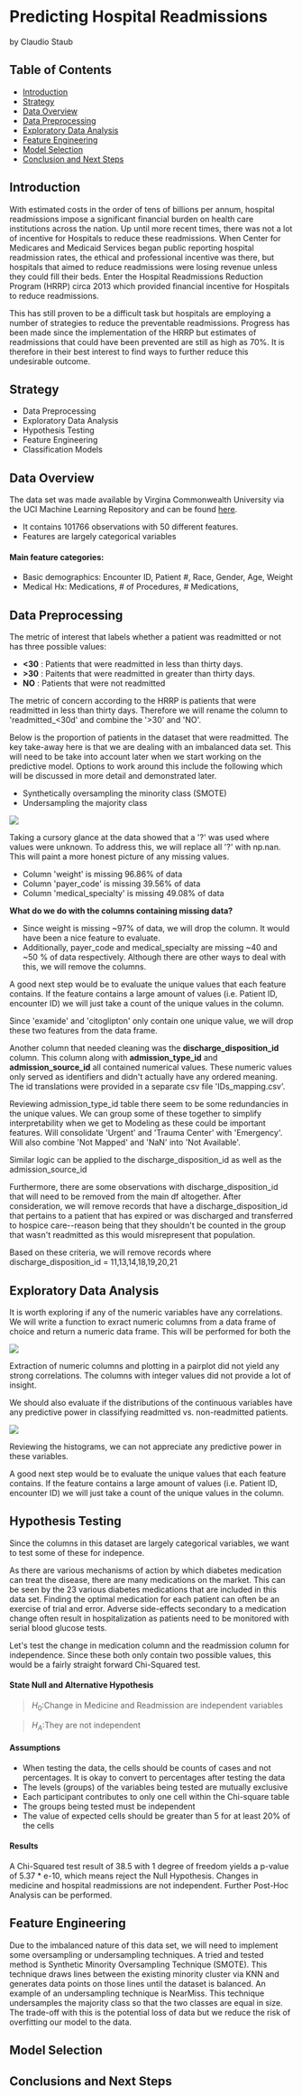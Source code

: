 # Predicting Hospital Readmissions
by Claudio Staub

## Table of Contents

- [Introduction](https://github.com/clstaub/Predicting_Hospital_Readmissions#introduction)
- [Strategy](https://github.com/clstaub/Predicting_Hospital_Readmissions#strategy)
- [Data Overview](https://github.com/clstaub/Predicting_Hospital_Readmissions#data-overview)
- [Data Preprocessing](https://github.com/clstaub/Predicting_Hospital_Readmissions#data-preprocessing)
- [Exploratory Data Analysis](https://github.com/clstaub/Predicting_Hospital_Readmissions#exploratory-data-analysis)
- [Feature Engineering](https://github.com/clstaub/Predicting_Hospital_Readmissions#feature-engineering)
- [Model Selection](https://github.com/clstaub/Predicting_Hospital_Readmissions#model-selection)
- [Conclusion and Next Steps](https://github.com/clstaub/Predicting_Hospital_Readmissions#conclusion-and-next-steps)

## Introduction

With estimated costs in the order of tens of billions per annum, hospital readmissions impose a significant financial burden on health care institutions across the nation. Up until more recent times, there was not a lot of incentive for Hospitals to reduce these readmissions. When Center for Medicares and Medicaid Services began public reporting hospital readmission rates, the ethical and professional incentive was there, but hospitals that aimed to reduce readmissions were losing revenue unless they could fill their beds. Enter the Hospital Readmissions Reduction Program (HRRP) circa 2013 which provided financial incentive for Hospitals to reduce readmissions. 

This has still proven to be a difficult task but hospitals are employing a number of strategies to reduce the preventable readmissions. Progress has been made since the implementation of the HRRP but estimates of readmissions that could have been prevented are still as high as 70%. It is therefore in their best interest to find ways to further reduce this undesirable outcome. 


## Strategy

- Data Preprocessing
- Exploratory Data Analysis
- Hypothesis Testing
- Feature Engineering
- Classification Models

## Data Overview

The data set was made available by Virgina Commonwealth University via the UCI Machine Learning Repository and can be found [here](https://archive.ics.uci.edu/ml/datasets/diabetes+130-us+hospitals+for+years+1999-2008).

- It contains 101766 observations with 50 different features. 
- Features are largely categorical variables

#### Main feature categories:
- Basic demographics: Encounter ID, Patient #, Race, Gender, Age, Weight
- Medical Hx: Medications, # of Procedures, # Medications, 


## Data Preprocessing

The metric of interest that labels whether a patient was readmitted or not has three possible values: 

- **<30** : Patients that were readmitted in less than thirty days. 
- **>30** : Paitents that were readmitted in greater than thirty days. 
- **NO** : Patients that were not readmitted

The metric of concern according to the HRRP is patients that were readmitted in less than thirty days. Therefore we will rename the column to 'readmitted_<30d' and combine the '>30' and 'NO'.

Below is the proportion of patients in the dataset that were readmitted. The key take-away here is that we are dealing with an imbalanced data set. This will need to be take into account later when we start working on the predictive model. Options to work around this include the following which will be discussed in more detail and demonstrated later. 
- Synthetically oversampling the minority class (SMOTE)
- Undersampling the majority class 


<img src="img/target.png">

Taking a cursory glance at the data showed that a '?' was used where values were unknown. To address this, we will replace all '?' with np.nan. This will paint a more honest picture of any missing values. 

- Column 'weight' is missing 96.86% of data
- Column 'payer_code' is missing 39.56% of data
- Column 'medical_specialty' is missing 49.08% of data

**What do we do with the columns containing missing data?**

- Since weight is missing ~97% of data, we will drop the column. It would have been a nice feature to evaluate. 
- Additionally, payer_code and medical_specialty are missing ~40 and ~50 % of data respectively. Although there are other ways to deal with this, we will remove the columns. 

A good next step would be to evaluate the unique values that each feature contains. If the feature contains a large amount of values (i.e. Patient ID, encounter ID) we will just take a count of the unique values in the column.

Since 'examide' and 'citoglipton' only contain one unique value, we will drop these two features from the data frame. 

Another column that needed cleaning was the **discharge_disposition_id** column. This column along with **admission_type_id** and **admission_source_id** all contained numerical values. These numeric values only served as identifiers and didn't actually have any ordered meaning. The id translations were provided in a separate csv file 'IDs_mapping.csv'.  

Reviewing admission_type_id table there seem to be some redundancies in the unique values. We can group some of these together to simplify interpretability when we get to Modeling as these could be important features. Will consolidate 'Urgent' and 'Trauma Center' with 'Emergency'. Will also combine 'Not Mapped' and 'NaN' into 'Not Available'.

Similar logic can be applied to the discharge_disposition_id as well as the admission_source_id

Furthermore, there are some observations with discharge_disposition_id that will need to be removed from the main df altogether. After consideration, we will remove records that have a discharge_disposition_id that pertains to a patient that has expired or was discharged and transferred to hospice care--reason being that they shouldn't be counted in the group that wasn't readmitted as this would misrepresent that population.

Based on these criteria, we will remove records where
discharge_disposition_id = 11,13,14,18,19,20,21

## Exploratory Data Analysis
It is worth exploring if any of the numeric variables have any correlations. We will write a function to exract numeric columns from a data frame of choice and return a numeric data frame. This will be performed for both the 

<img src='img/pair_plot.png'>

Extraction of numeric columns and plotting in a pairplot did not yield any strong correlations. The columns with integer values did not provide a lot of insight. 

We should also evaluate if the distributions of the continuous variables have any predictive power in classifying readmitted vs. non-readmitted patients. 

<img src='img/inpatient_visits.png'>


Reviewing the histograms, we can not appreciate any predictive power in these variables. 

A good next step would be to evaluate the unique values that each feature contains. If the feature contains a large amount of values (i.e. Patient ID, encounter ID) we will just take a count of the unique values in the column.

## Hypothesis Testing

Since the columns in this dataset are largely categorical variables, we want to test some of these for indepence. 

As there are various mechanisms of action by which diabetes medication can treat the disease, there are many medications on the market. This can be seen by the 23 various diabetes medications that are included in this data set. Finding the optimal medication for each patient can often be an exercise of trial and error. Adverse side-effects secondary to a medication change often result in hospitalization as patients need to be monitored with serial blood glucose tests. 

Let's test the change in medication column and the readmission column for independence. Since these both only contain two possible values, this would be a fairly straight forward Chi-Squared test. 

#### State Null and Alternative Hypothesis

>$H_0$:Change in Medicine and Readmission are independent variables

>$H_A$:They are not independent

#### Assumptions

- When testing the data, the cells should be counts of cases and not percentages. It is okay to convert to percentages after testing the data
- The levels (groups) of the variables being tested are mutually exclusive
- Each participant contributes to only one cell within the Chi-square table
- The groups being tested must be independent
- The value of expected cells should be greater than 5 for at least 20% of the cells

#### Results
A Chi-Squared test result of 38.5 with 1 degree of freedom yields a p-value of 5.37 * e-10, which means reject the Null Hypothesis. Changes in medicine and hospital readmissions are not independent. Further Post-Hoc Analysis can be performed. 

## Feature Engineering
Due to the imbalanced nature of this data set, we will need to implement some oversampling or undersampling techniques. A tried and tested method is Synthetic Minority Oversampling Technique (SMOTE).  This technique draws lines between the existing minority cluster via KNN and generates data points on those lines until the dataset is balanced. 
An example of an undersampling technique is NearMiss. This technique undersamples the majority class so that the two classes are equal in size. The trade-off with this is the potential loss of data but we reduce the risk of overfitting our model to the data. 

## Model Selection









## Conclusions and Next Steps